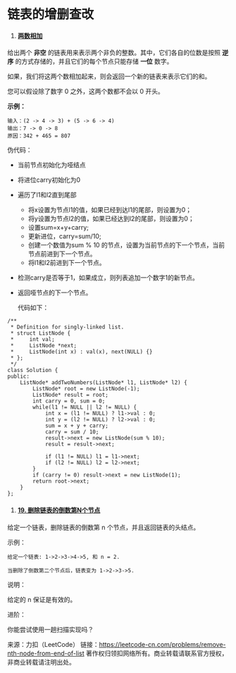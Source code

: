 # 链表的增删查改

1. #### [两数相加](https://leetcode-cn.com/problems/add-two-numbers/)

给出两个 **非空** 的链表用来表示两个非负的整数。其中，它们各自的位数是按照 **逆序** 的方式存储的，并且它们的每个节点只能存储 **一位** 数字。

如果，我们将这两个数相加起来，则会返回一个新的链表来表示它们的和。

您可以假设除了数字 0 之外，这两个数都不会以 0 开头。

**示例：**

```
输入：(2 -> 4 -> 3) + (5 -> 6 -> 4)
输出：7 -> 0 -> 8
原因：342 + 465 = 807
```

伪代码：

- 当前节点初始化为哑结点

- 将进位carry初始化为0

- 遍历了l1和l2直到尾部

  - 将x设置为节点l1的值，如果已经到达l1的尾部，则设置为0；
  - 将y设置为节点l2的值，如果已经达到l2的尾部，则设置为0；
  - 设置sum=x+y+carry;
  - 更新进位，carry=sum/10;
  - 创建一个数值为sum % 10 的节点，设置为当前节点的下一个节点，当前节点前进到下一个节点。
  - 将l1和l2前进到下一个节点。

- 检测carry是否等于1，如果成立，则列表追加一个数字1的新节点。

- 返回哑节点的下一个节点。

  代码如下：

  

```
/**
 * Definition for singly-linked list.
 * struct ListNode {
 *     int val;
 *     ListNode *next;
 *     ListNode(int x) : val(x), next(NULL) {}
 * };
 */
class Solution {
public:
    ListNode* addTwoNumbers(ListNode* l1, ListNode* l2) {
        ListNode* root = new ListNode(-1);
        ListNode* result = root;
        int carry = 0, sum = 0;
        while(l1 != NULL || l2 != NULL) {
            int x = (l1 != NULL) ? l1->val : 0;
            int y = (l2 != NULL) ? l2->val : 0;
            sum = x + y + carry;
            carry = sum / 10;
            result->next = new ListNode(sum % 10);
            result = result->next;

            if (l1 != NULL) l1 = l1->next;
            if (l2 != NULL) l2 = l2->next;
        }
        if (carry != 0) result->next = new ListNode(1);
        return root->next;
    }
};
```





1. #### [19. 删除链表的倒数第N个节点](https://leetcode-cn.com/problems/remove-nth-node-from-end-of-list/)

给定一个链表，删除链表的倒数第 n 个节点，并且返回链表的头结点。

示例：

```
给定一个链表: 1->2->3->4->5, 和 n = 2.

当删除了倒数第二个节点后，链表变为 1->2->3->5.
```


说明：

给定的 n 保证是有效的。

进阶：

你能尝试使用一趟扫描实现吗？

来源：力扣（LeetCode）
链接：https://leetcode-cn.com/problems/remove-nth-node-from-end-of-list
著作权归领扣网络所有。商业转载请联系官方授权，非商业转载请注明出处。

